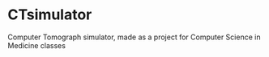 CTsimulator
===========

Computer Tomograph simulator, made as a project for Computer Science in Medicine classes
